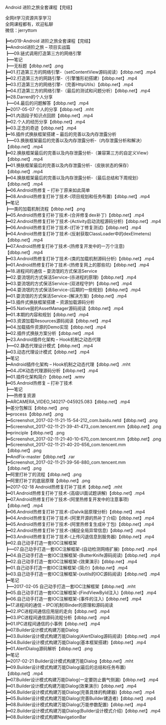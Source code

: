 Android 进阶之旅全套课程【完结】

全网it学习资源共享学习<br>全网课程都有，欢迎私聊<br>微信：jerryttom<br>

┣━tx019-Android 进阶之旅全套课程【完结】<br> ┣━Android进阶之旅 – 项目实战篇<br> ┣━09.链式调用打造第三方的网络引擎<br> ┣━笔记<br> ┣━无标题【dbbp.net】.png<br> ┣━01.打造第三方的网络引擎-（setContentView源码阅读）【dbbp.net】.mp4<br> ┣━02.打造第三方的网路引擎-（引擎雏形初搭建）【dbbp.net】.mp4<br> ┣━03.打造第三方的网络引擎-（完善HttpUtils）【dbbp.net】.mp4<br> ┣━04.打造第三方的网络引擎-（最后的测试和问题分析）【dbbp.net】.mp4<br> ┣━28.Darren的个人分享<br> ┣━04.最后的问题解答【dbbp.net】.mp4<br> ┣━2017-05-07 个人的分享【dbbp.net】.mht<br> ┣━01.内涵段子知识点回顾【dbbp.net】.mp4<br> ┣━02.个人的经历分享【dbbp.net】.mp4<br> ┣━03.正念的奇迹【dbbp.net】.mp4<br> ┣━16.插件式换肤框架搭建 – 最后的完善以及内存泄露分析<br> ┣━03.换肤框架最后的完善以及内存泄露分析-（内存泄露分析和解决）【dbbp.net】.mp4<br> ┣━02.换肤框架最后的完善以及内存泄露分析-（兼容第三方的自定义View）【dbbp.net】.mp4<br> ┣━01.换肤框架最后的完善以及内存泄露分析-（皮肤状态的保存）【dbbp.net】.mp4<br> ┣━04.换肤框架最后的完善以及内存泄露分析-（最后总结和下周规划）【dbbp.net】.mp4<br> ┣━06.Android热修复 – 打补丁原来如此简单<br> ┣━08.Android热修复打补丁技术-(项目规划和任务布置)【dbbp.net】.mp4<br> ┣━笔记<br> ┣━类的加载机制流程【dbbp.net】.png<br> ┣━05.Android热修复打补丁技术-(合并修复dex补丁)【dbbp.net】.mp4<br> ┣━02.Android热修复打补丁技术-(Activity启动流程源码分析)【dbbp.net】.mp4<br> ┣━06.Android热修复打补丁技术-(打补丁修复测试)【dbbp.net】.mp4<br> ┣━04.Android热修复打补丁技术-(反射获取ClassLoader中的dexElmetens)【dbbp.net】.mp4<br> ┣━07.Android热修复打补丁技术-(热修复开发中的一万个注意)【dbbp.net】.mp4<br> ┣━03.Android热修复打补丁技术-(类的加载机制源码分析)【dbbp.net】.mp4<br> ┣━01.Android热修复打补丁技术-(热修复网上的那些坑)【dbbp.net】.mp4<br> ┣━18.进程间的通信 – 耍流氓的方式保活Service<br> ┣━02.耍流氓的方式保活Service-(杀进程的原理)【dbbp.net】.mp4<br> ┣━03.耍流氓的方式保活Service-(双进程守护)【dbbp.net】.mp4<br> ┣━04.耍流氓的方式保活Service-(后期的一些规划)【dbbp.net】.mp4<br> ┣━01.耍流氓的方式保活Service-(解决方案)【dbbp.net】.mp4<br> ┣━13.插件式换肤框架搭建 – 资源加载源码分析<br> ┣━05.Native层的AssetManager源码阅读【dbbp.net】.mp4<br> ┣━01.本期的内容和规划【dbbp.net】.mp4<br> ┣━03.资源加载Resources源码阅读【dbbp.net】.mp4<br> ┣━04.加载插件资源的Demo实现【dbbp.net】.mp4<br> ┣━02.插件式换肤方案分析【dbbp.net】.mp4<br> ┣━23.Android插件化架构 – Hook机制之动态代理<br> ┣━02.静态代理设计模式【dbbp.net】.mp4<br> ┣━03.动态代理设计模式【dbbp.net】.mp4<br> ┣━笔记<br> ┣━Android插件化架构 – Hook机制之动态代理【dbbp.net】.mht<br> ┣━04.JDK动态代理源码分析【dbbp.net】.mp4<br> ┣━01.插件化架构简介【dbbp.net】.wmv<br> ┣━05.Android热修复 – 打补丁技术<br> ┣━笔记<br> ┣━热修复资源<br> ┣━ARCAMERA_VIDEO_140217-045925.083【dbbp.net】.mp4<br> ┣━差分包解压【dbbp.net】.png<br> ┣━process【dbbp.net】.png<br> ┣━Screenshot_2017-02-11-21-15-54-212_com.baidu.netd【dbbp.net】.png<br> ┣━Screenshot_2017-02-11-21-39-41-473_com.tencent.mm【dbbp.net】.png<br> ┣━principle【dbbp.net】.png<br> ┣━Screenshot_2017-02-11-21-40-10-670_com.tencent.mm【dbbp.net】.png<br> ┣━Screenshot_2017-02-11-21-40-20-656_com.tencent.mm【dbbp.net】.png<br> ┣━AndFix-master【dbbp.net】.rar<br> ┣━Screenshot_2017-02-11-21-39-56-880_com.tencent.mm【dbbp.net】.png<br> ┣━阿里打补丁的流程【dbbp.net】.png<br> ┣━阿里打补丁的底层原理【dbbp.net】.png<br> ┣━2017-02-18 Android热修复打补丁技术【dbbp.net】.mht<br> ┣━01.Android热修复打补丁技术-(高级UI面试题讲解)【dbbp.net】.mp4<br> ┣━07.Android热修复打补丁技术-(阿里热修复开发中的注意事项)【dbbp.net】.mp4<br> ┣━06.Android热修复打补丁技术-(Dalvik层原理分析)【dbbp.net】.mp4<br> ┣━04.Android热修复打补丁技术-(阿里开源的热补丁介绍)【dbbp.net】.mp4<br> ┣━05.Android热修复打补丁技术-(阿里热修复生成补丁包)【dbbp.net】.mp4<br> ┣━02.Android热修复打补丁技术-(捕捉全局异常信息)【dbbp.net】.mp4<br> ┣━03.Android热修复打补丁技术-(上传闪退信息到服务器)【dbbp.net】.mp4<br> ┣━02.自己动手打造一套IOC注解框架<br> ┣━07.自己动手打造一套IOC注解框架-(自动检测网络扩展)【dbbp.net】.mp4<br> ┣━04.自己动手打造一套IOC注解框架-(ButterKnife源码阅读)【dbbp.net】.mp4<br> ┣━02.自己动手打造一套IOC注解框架-(效果演示)【dbbp.net】.mp4<br> ┣━01.自己动手打造一套IOC注解框架-(简介)【dbbp.net】.mp4<br> ┣━03.自己动手打造一套IOC注解框架-(xutils的IOC源码阅读)【dbbp.net】.mp4<br> ┣━笔记<br> ┣━2017-02-05 自己动手打造一套IOC注解框架【dbbp.net】.mht<br> ┣━05.自己动手打造一套IOC注解框架-(FindViewById注入)【dbbp.net】.mp4<br> ┣━06.自己动手打造一套IOC注解框架-(事件的注入)【dbbp.net】.mp4<br> ┣━17.进程间的通信 – IPC(机制)Binder的原理和源码阅读<br> ┣━02.IPC进程间通信应用层的走向【dbbp.net】.mp4<br> ┣━03.IPC进程间通信源码流程分析【dbbp.net】.mp4<br> ┣━01.IPC进程间通信的小事例【dbbp.net】.mp4<br> ┣━07.Builder设计模式构建万能Dialog<br> ┣━03.Builder设计模式构建万能Dialog(AlertDialog源码阅读)【dbbp.net】.mp4<br> ┣━04.Builder设计模式构建万能Dialog(基本框架搭建)【dbbp.net】.mp4<br> ┣━01.AlertDialog源码解析【dbbp.net】.png<br> ┣━笔记<br> ┣━2017-02-21 Builder设计模式构建万能Dialog【dbbp.net】.mht<br> ┣━09.Builder设计模式构建万能Dialog(最后的总结和任务布置)【dbbp.net】.mp4<br> ┣━07.Builder设计模式构建万能Dialog(一定要防止霸气侧漏)【dbbp.net】.mp4<br> ┣━01.Builder设计模式构建万能Dialog(效果演示)【dbbp.net】.mp4<br> ┣━06.Builder设计模式构建万能Dialog(完善具体的构建器)【dbbp.net】.mp4<br> ┣━05.Builder设计模式构建万能Dialog(完善Builder建造者)【dbbp.net】.mp4<br> ┣━08.Builder设计模式构建万能Dialog(万能参数配置)【dbbp.net】.mp4<br> ┣━02.Builder设计模式构建万能Dialog(Builder设计模式介绍)【dbbp.net】.mp4<br> ┣━08.Builder设计模式构建NavigationBar
